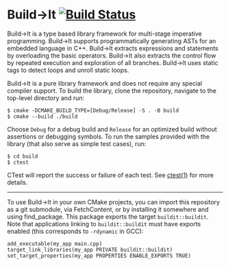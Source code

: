 # Build&rarr;It [![Build Status](https://travis-ci.com/modern-cmake/buildit.svg?branch=master)](https://travis-ci.com/modern-cmake/buildit.svg?branch=master)

Build&rarr;It is a type based library framework for multi-stage imperative 
programming. Build&rarr;It supports programmatically generating ASTs for an
embedded language in C++. Build&rarr;It extracts expressions and statements by
overloading the basic operators. Build&rarr;It also extracts the control flow by
repeated execution and exploration of all branches. Build&rarr;It uses static
tags to detect loops and unroll static loops. 

Build&rarr;It is a pure library framework and does not require any special
compiler support. To build the library, clone the repository, navigate to the
top-level directory and run:

```
$ cmake -DCMAKE_BUILD_TYPE=[Debug/Release] -S . -B build
$ cmake --build ./build
```

Choose `Debug` for a debug build and `Release` for an optimized build without
assertions or debugging symbols. To run the samples provided with the library
(that also serve as simple test cases), run: 

```
$ cd build
$ ctest
```

CTest will report the success or failure of each test. See
[ctest(1)](https://cmake.org/cmake/help/latest/manual/ctest.1.html) for more
details.

---

To use Build&rarr;It in your own CMake projects, you can import this repository
as a git submodule, via FetchContent, or by installing it somewhere and using
find_package. This package exports the target `buildit::buildit`. Note that
applications linking to `buildit::buildit` must have exports enabled (this
corresponds to `-rdynamic` in GCC):

```
add_executable(my_app main.cpp)
target_link_libraries(my_app PRIVATE buildit::buildit)
set_target_properties(my_app PROPERTIES ENABLE_EXPORTS TRUE)
```  
